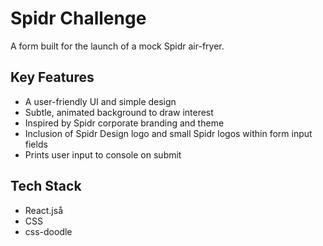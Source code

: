 # Spidr Challenge

A form built for the launch of a mock Spidr air-fryer.

## Key Features

- A user-friendly UI and simple design
- Subtle, animated background to draw interest
- Inspired by Spidr corporate branding and theme
- Inclusion of Spidr Design logo and small Spidr logos within form input fields
- Prints user input to console on submit

## Tech Stack

- React.jså
- CSS
- css-doodle
